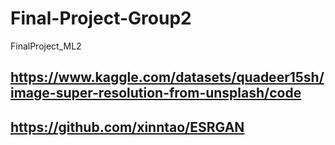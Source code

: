 # Final-Project-Group2
FinalProject_ML2

## https://www.kaggle.com/datasets/quadeer15sh/image-super-resolution-from-unsplash/code
## https://github.com/xinntao/ESRGAN
